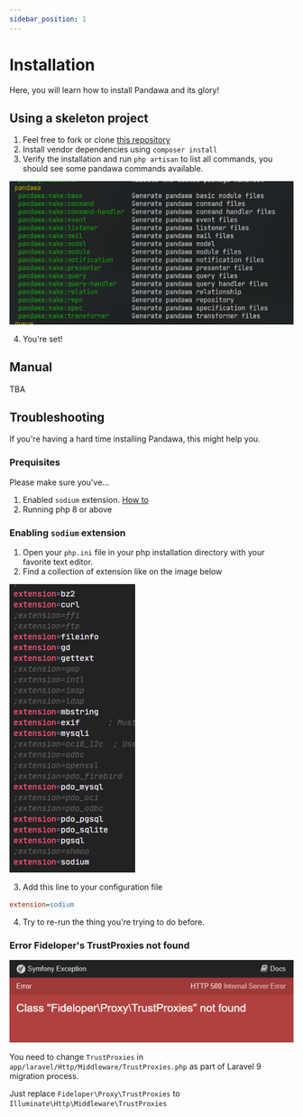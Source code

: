 ```yaml
---
sidebar_position: 1
---
```


# Installation

Here, you will learn how to install Pandawa and its glory!

## Using a skeleton project

1. Feel free to fork or clone [this repository](https://github.com/pandawa/pandawa-skeleton)
2. Install vendor dependencies using `composer install`
3. Verify the installation and run `php artisan` to list all commands, you should see some pandawa commands available. 

  ![CLI View](/img/tutorial/pandawa_cli.png)

4. You're set!

## Manual

TBA

## Troubleshooting

If you're having a hard time installing Pandawa, this might help you.

### Prequisites

Please make sure you've...

1. Enabled `sodium` extension. [How to](#enabling-sodium-extension)
2. Running php 8 or above

### Enabling `sodium` extension

1. Open your `php.ini` file in your php installation directory with your favorite text editor.
2. Find a collection of extension like on the image below

  ![php.ini](/img/tutorial/php_ini_extensions.png)

3. Add this line to your configuration file

  ```ini
  extension=sodium
  ```

4. Try to re-run the thing you're trying to do before.

### Error Fideloper's TrustProxies not found

![Fideloper TrustProxy](/img/tutorial/fideloper_trustproxy_not_found.png)

You need to change `TrustProxies` in `app/laravel/Http/Middleware/TrustProxies.php` as part of Laravel 9 migration process.

Just replace `Fideloper\Proxy\TrustProxies` to `Illuminate\Http\Middleware\TrustProxies`